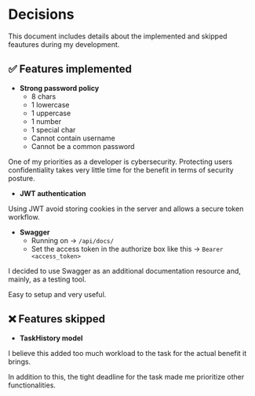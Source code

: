 # Decisions
This document includes details about the implemented and skipped feautures during my development.

## ✅ Features implemented

- **Strong password policy**
    + 8 chars
    + 1 lowercase
    + 1 uppercase
    + 1 number
    + 1 special char
    + Cannot contain username
    + Cannot be a common password

One of my priorities as a developer is cybersecurity. Protecting users confidentiality takes very little time for the benefit in terms of security posture.

- **JWT authentication**

Using JWT avoid storing cookies in the server and allows a secure token workflow.

- **Swagger**
    + Running on &rarr; ```/api/docs/```
    + Set the access token in the authorize box like this &rarr; ```Bearer <access_token>```

I decided to use Swagger as an additional documentation resource and, mainly, as a testing tool.

Easy to setup and very useful.

## ❌ Features skipped

- **TaskHistory model**

I believe this added too much workload to the task for the actual benefit it brings.

In addition to this, the tight deadline for the task made me prioritize other functionalities.
